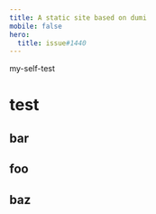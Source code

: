 ```yaml
---
title: A static site based on dumi
mobile: false
hero:
  title: issue#1440
---
```


my-self-test

# test

## bar

<code src="./bar/demo/index.tsx"></code>

## foo

<code src="./foo/demo/index.tsx"></code>

## baz

<code src="./baz/demo/index.tsx"></code>
